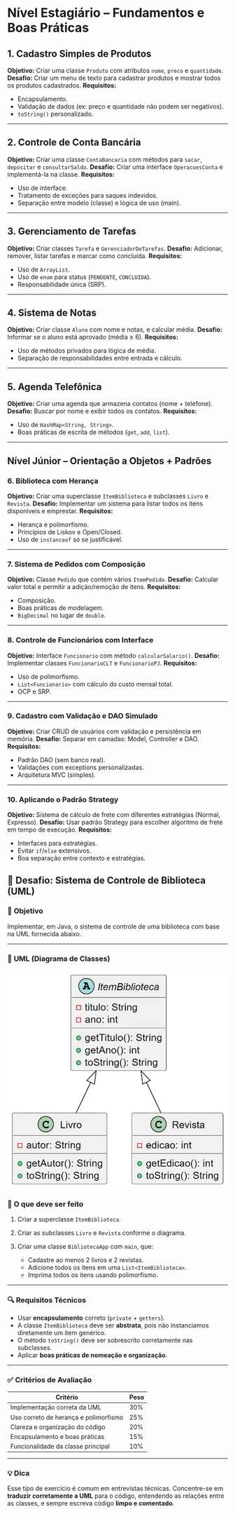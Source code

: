 # **Nível Estagiário – Fundamentos e Boas Práticas**

## **1. Cadastro Simples de Produtos**

**Objetivo:** Criar uma classe `Produto` com atributos `nome`, `preco` e `quantidade`.
**Desafio:** Criar um menu de texto para cadastrar produtos e mostrar todos os produtos cadastrados.
**Requisitos:**

* Encapsulamento.
* Validação de dados (ex: preço e quantidade não podem ser negativos).
* `toString()` personalizado.

---

## **2. Controle de Conta Bancária**

**Objetivo:** Criar uma classe `ContaBancaria` com métodos para `sacar`, `depositar` e `consultarSaldo`.
**Desafio:** Criar uma interface `OperacoesConta` e implementá-la na classe.
**Requisitos:**

* Uso de interface.
* Tratamento de exceções para saques indevidos.
* Separação entre modelo (classe) e lógica de uso (main).

---

## **3. Gerenciamento de Tarefas**

**Objetivo:** Criar classes `Tarefa` e `GerenciadorDeTarefas`.
**Desafio:** Adicionar, remover, listar tarefas e marcar como concluída.
**Requisitos:**

* Uso de `ArrayList`.
* Uso de `enum` para status (`PENDENTE`, `CONCLUIDA`).
* Responsabilidade única (SRP).

---

## **4. Sistema de Notas**

**Objetivo:** Criar classe `Aluno` com nome e notas, e calcular média.
**Desafio:** Informar se o aluno está aprovado (média ≥ 6).
**Requisitos:**

* Uso de métodos privados para lógica de média.
* Separação de responsabilidades entre entrada e cálculo.

---

## **5. Agenda Telefônica**

**Objetivo:** Criar uma agenda que armazena contatos (nome + telefone).
**Desafio:** Buscar por nome e exibir todos os contatos.
**Requisitos:**

* Uso de `HashMap<String, String>`.
* Boas práticas de escrita de métodos (`get`, `add`, `list`).

---

## **Nível Júnior – Orientação a Objetos + Padrões**

### **6. Biblioteca com Herança**

**Objetivo:** Criar uma superclasse `ItemBiblioteca` e subclasses `Livro` e `Revista`.
**Desafio:** Implementar um sistema para listar todos os itens disponíveis e emprestar.
**Requisitos:**

* Herança e polimorfismo.
* Princípios de Liskov e Open/Closed.
* Uso de `instanceof` só se justificável.

---

### **7. Sistema de Pedidos com Composição**

**Objetivo:** Classe `Pedido` que contém vários `ItemPedido`.
**Desafio:** Calcular valor total e permitir a adição/remoção de itens.
**Requisitos:**

* Composição.
* Boas práticas de modelagem.
* `BigDecimal` no lugar de `double`.

---

### **8. Controle de Funcionários com Interface**

**Objetivo:** Interface `Funcionario` com método `calcularSalario()`.
**Desafio:** Implementar classes `FuncionarioCLT` e `FuncionarioPJ`.
**Requisitos:**

* Uso de polimorfismo.
* `List<Funcionario>` com cálculo do custo mensal total.
* OCP e SRP.

---

### **9. Cadastro com Validação e DAO Simulado**

**Objetivo:** Criar CRUD de usuários com validação e persistência em memória.
**Desafio:** Separar em camadas: Model, Controller e DAO.
**Requisitos:**

* Padrão DAO (sem banco real).
* Validações com exceptions personalizadas.
* Arquitetura MVC (simples).

---

### **10. Aplicando o Padrão Strategy**

**Objetivo:** Sistema de cálculo de frete com diferentes estratégias (Normal, Expresso).
**Desafio:** Usar padrão Strategy para escolher algoritmo de frete em tempo de execução.
**Requisitos:**

* Interfaces para estratégias.
* Evitar `if`/`else` extensivos.
* Boa separação entre contexto e estratégias.

## 🧩 **Desafio: Sistema de Controle de Biblioteca (UML)**

### 🎯 **Objetivo**

Implementar, em Java, o sistema de controle de uma biblioteca com base na UML fornecida abaixo.

---

### 📘 **UML (Diagrama de Classes)**

![alt text](image.png)

### 🧪 **O que deve ser feito**

1. Criar a superclasse `ItemBiblioteca`.
2. Criar as subclasses `Livro` e `Revista` conforme o diagrama.
3. Criar uma classe `BibliotecaApp` com `main`, que:

   * Cadastre ao menos 2 livros e 2 revistas.
   * Adicione todos os itens em uma `List<ItemBiblioteca>`.
   * Imprima todos os itens usando polimorfismo.

---

### 🔍 **Requisitos Técnicos**

* Usar **encapsulamento** correto (`private` + `getters`).
* A classe `ItemBiblioteca` deve ser **abstrata**, pois não instanciamos diretamente um item genérico.
* O método `toString()` deve ser sobrescrito corretamente nas subclasses.
* Aplicar **boas práticas de nomeação e organização**.

---

### ✅ **Critérios de Avaliação**

| Critério                              | Peso |
| ------------------------------------- | ---- |
| Implementação correta da UML          | 30%  |
| Uso correto de herança e polimorfismo | 25%  |
| Clareza e organização do código       | 20%  |
| Encapsulamento e boas práticas        | 15%  |
| Funcionalidade da classe principal    | 10%  |

---

### 💡 **Dica**

Esse tipo de exercício é comum em entrevistas técnicas. Concentre-se em **traduzir corretamente a UML** para o código, entendendo as relações entre as classes, e sempre escreva código **limpo e comentado**.
